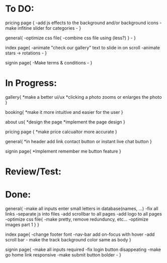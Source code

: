 # To DO:
pricing page {
    -add js effects to the background and/or background icons
    -make infitine slider for categories
    -
}

general{
    -optimize css file{
        -combine css file using (less?)
    }
    -
}

index page{
    -animate "check our gallery" text to slide in on scroll
    -animate stars -> rotations
    -
}

signin page{
    -Make terms & conditions
    -
}

# In Progress:
gallery{
    *make a better ui/ux
    *clicking a photo zooms or enlarges the photo
}

booking{
    *make it more intuitive and easier for the user
}

about us{
    *design the page
    *implement the page design
}

pricing page {
    *make price calcualtor more accurate
}

general{
    *in header add link contact button or instant live chat button
}

signin page{
    *Implement remember me button feature
}

# Review/Test:

# Done:
general{
    -make all inputs enter small letters in database(names, ...)
    -fix all links
    -separate js into files
    -add scrollbar to all pages
    -add logo to all pages
    -optimize css file{
        -make pretty, remove redunduncy, etc...
        -optimize images part 1
    }
}

index page{
    -change footer font
    -nav-bar add on-focus with hover
    -add scroll bar
    - make the track background color same as body
}

signin page{
    -make all inputs required
    -fix login button disappeating
    -make go home link responsive
    -make submit button bolder
    -
}